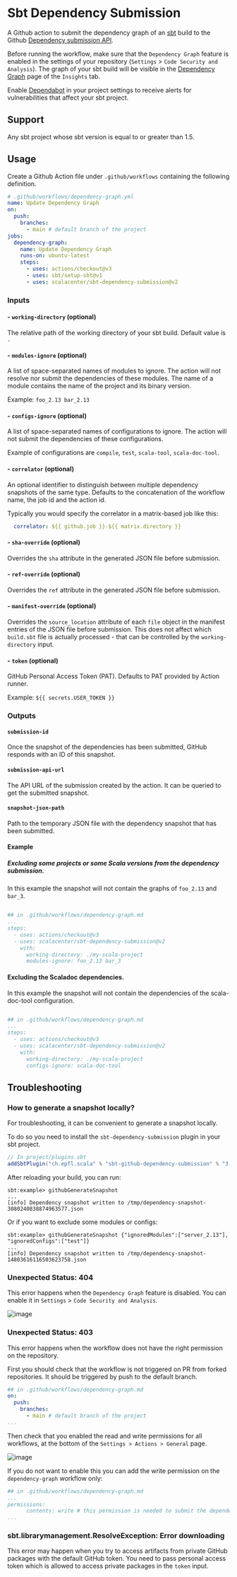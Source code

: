 # Sbt Dependency Submission

A Github action to submit the dependency graph of an [sbt](https://www.scala-sbt.org/) build to the Github [Dependency submission API](https://docs.github.com/en/code-security/supply-chain-security/understanding-your-software-supply-chain/using-the-dependency-submission-api).

Before running the workflow, make sure that the `Dependency Graph` feature is enabled in the settings of your repository (`Settings` > `Code Security and Analysis`). 
The graph of your sbt build will be visible in the [Dependency Graph](https://docs.github.com/en/code-security/supply-chain-security/understanding-your-software-supply-chain/exploring-the-dependencies-of-a-repository) page of the `Insights` tab.

Enable [Dependabot](https://docs.github.com/en/code-security/supply-chain-security/understanding-your-software-supply-chain/about-supply-chain-security#what-is-dependabot) in your project settings to receive alerts for vulnerabilities that affect your sbt project.

## Support

Any sbt project whose sbt version is equal to or greater than 1.5.

## Usage

Create a Github Action file under `.github/workflows` containing the following definition.

```yml
# .github/workflows/dependency-graph.yml
name: Update Dependency Graph
on:
  push:
    branches:
      - main # default branch of the project
jobs:
  dependency-graph:
    name: Update Dependency Graph
    runs-on: ubuntu-latest
    steps:
      - uses: actions/checkout@v3
      - uses: sbt/setup-sbt@v1
      - uses: scalacenter/sbt-dependency-submission@v2
```

### Inputs

#### - `working-directory` (optional)

The  relative path of the working directory of your sbt build.
Default value is `.`

#### - `modules-ignore` (optional)

A list of space-separated names of modules to ignore. The action will not resolve nor submit the dependencies of these modules.
The name of a module contains the name of the project and its binary version.

Example: `foo_2.13 bar_2.13`

#### - `configs-ignore` (optional)

A list of space-separated names of configurations to ignore. The action will not submit the dependencies of these configurations.

Example of configurations are `compile`, `test`, `scala-tool`, `scala-doc-tool`.

#### - `correlator` (optional)

An optional identifier to distinguish between multiple dependency snapshots of the same type.
Defaults to the concatenation of the workflow name, the job id and the action id.

Typically you would specify the correlator in a matrix-based job like this:

```yaml
  correlator: ${{ github.job }}-${{ matrix.directory }}
```

#### - `sha-override` (optional)

Overrides the `sha` attribute in the generated JSON file before submission.

#### - `ref-override` (optional)

Overrides the `ref` attribute in the generated JSON file before submission.

#### - `manifest-override` (optional)

Overrides the `source_location` attribute of each `file` object in the manifest entries of the JSON file before submission.
This does not affect which `build.sbt` file is actually processed - that can be controlled by the `working-directory` input.

#### - `token` (optional)

GitHub Personal Access Token (PAT). Defaults to PAT provided by Action runner.

Example: `${{ secrets.USER_TOKEN }}`

### Outputs

#### `submission-id`

Once the snapshot of the dependencies has been submitted, GitHub responds with an ID of this snapshot.

#### `submission-api-url`

The API URL of the submission created by the action. It can be queried to get the submitted snapshot.

#### `snapshot-json-path`

Path to the temporary JSON file with the dependency snapshot that has been submitted.

#### Example

##### Excluding some projects or some Scala versions from the dependency submission.

In this example the snapshot will not contain the graphs of `foo_2.13` and `bar_3`.

```yaml

## in .github/workflows/dependency-graph.md
...
steps:
  - uses: actions/checkout@v3
  - uses: scalacenter/sbt-dependency-submission@v2
    with:
      working-directory: ./my-scala-project
      modules-ignore: foo_2.13 bar_3
```

#### Excluding the Scaladoc dependencies.

In this example the snapshot will not contain the dependencies of the scala-doc-tool configuration.

```yaml

## in .github/workflows/dependency-graph.md
...
steps:
  - uses: actions/checkout@v3
  - uses: scalacenter/sbt-dependency-submission@v2
    with:
      working-directory: ./my-scala-project
      configs-ignore: scala-doc-tool
```

## Troubleshooting

### How to generate a snapshot locally?

For troubleshooting, it can be convenient to generate a snapshot locally.

To do so you need to install the `sbt-dependency-submission` plugin in your sbt project.

```scala
// In project/plugins.sbt
addSbtPlugin("ch.epfl.scala" % "sbt-github-dependency-submission" % "3.1.0")
```

After reloading your build, you can run:
```
sbt:example> githubGenerateSnapshot
...
[info] Dependency snapshot written to /tmp/dependency-snapshot-3080240838874963577.json
```

Or if you want to exclude some modules or configs:

```
sbt:example> githubGenerateSnapshot {"ignoredModules":["server_2.13"], "ignoredConfigs":["test"]}
...
[info] Dependency snapshot written to /tmp/dependency-snapshot-14803616116503623758.json
```

### Unexpected Status: 404

This error happens when the `Dependency Graph` feature is disabled.
You can enable it in `Settings` > `Code Security and Analysis`.

![image](https://user-images.githubusercontent.com/13123162/177736071-5bd63d3c-d338-4e51-a3c9-ad8d11e35508.png)

### Unexpected Status: 403

This error happens when the workflow does not have the right permission on the repository.

First you should check that the workflow is not triggered on PR from forked repositories.
It should be triggered by push to the default branch.

```yaml
## in .github/workflows/dependency-graph.md
on:
  push:
    branches:
      - main # default branch of the project
...
```

Then check that you enabled the read and write permissions for all workflows, at the bottom of the `Settings > Actions > General` page.

![image](https://user-images.githubusercontent.com/13123162/179472237-bffea114-9e99-4736-83ef-00dc7f41149b.png)

If you do not want to enable this you can add the write permission on the `dependency-graph` workflow only:

```yaml
## in .github/workflows/dependency-graph.md
...
permissions:
      contents: write # this permission is needed to submit the dependency graph
...
```

### sbt.librarymanagement.ResolveException: Error downloading

This error may happen when you try to access artifacts from private GitHub packages with the default GitHub token. You need to pass personal access token which is allowed to access private packages in the `token` input.
